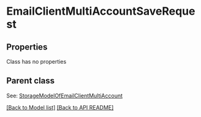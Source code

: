 
# EmailClientMultiAccountSaveRequest
## Properties
Class has no properties


## Parent class

See: [StorageModelOfEmailClientMultiAccount](StorageModelOfEmailClientMultiAccount.md)

[[Back to Model list]](Models.md) [[Back to API README]](README.md)

